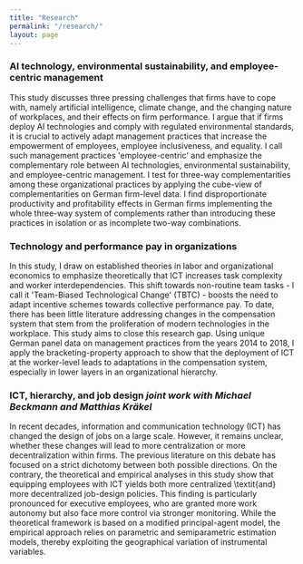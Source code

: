 ```yaml
---
title: "Research"
permalink: "/research/"
layout: page
---
```


### AI technology, environmental sustainability, and employee-centric management

This study discusses three pressing challenges that firms have to cope with, namely artificial intelligence, climate change, and the changing nature of workplaces, and their effects on firm performance. I argue that if firms deploy AI technologies and comply with regulated environmental standards, it is crucial to actively adapt management practices that increase the empowerment of employees, employee inclusiveness, and equality. I call such management practices 'employee-centric' and emphasize the complementary role between AI technologies, environmental sustainability, and employee-centric management. I test for three-way complementarities among these organizational practices by applying the cube-view of complementarities on German firm-level data. I find disproportionate productivity and profitability effects in German firms implementing the whole three-way system of complements rather than introducing these practices in isolation or as incomplete two-way combinations.

### Technology and performance pay in organizations

In this study, I draw on established theories in labor and organizational economics to emphasize theoretically that ICT increases task complexity and worker interdependencies. This shift towards non-routine team tasks - I call it 'Team-Biased Technological Change' (TBTC) - boosts the need to adapt incentive schemes towards collective performance pay. To date, there has been little literature addressing changes in the compensation system that stem from the proliferation of modern technologies in the workplace. This study aims to close this research gap. Using unique German panel data on management practices from the years 2014 to 2018, I apply the bracketing-property approach to show that the deployment of ICT at the worker-level leads to adaptations in the compensation system, especially in lower layers in an organizational hierarchy.

### ICT, hierarchy, and job design *joint work with Michael Beckmann and Matthias Kräkel*

In recent decades, information and communication technology (ICT) has changed the design of jobs on a large scale. However, it remains unclear, whether these changes will lead to more centralization or more decentralization within firms. The previous literature on this debate has focused on a strict dichotomy between both possible directions. On the contrary, the theoretical and empirical analyses in this study show that equipping employees with ICT yields both more centralized \textit{and} more decentralized job-design policies. This finding is particularly pronounced for executive employees, who are granted more work autonomy but also face more control via stronger monitoring. While the theoretical framework is based on a modified principal-agent model, the empirical approach relies on parametric and semiparametric estimation models, thereby exploiting the geographical variation of instrumental variables.
